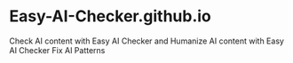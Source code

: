 # Easy-AI-Checker.github.io
Check AI content with Easy AI Checker and Humanize AI content with Easy AI Checker Fix AI Patterns
